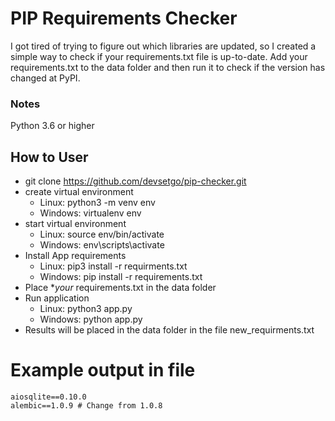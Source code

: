 # PIP Requirements Checker
I got tired of trying to figure out which libraries are updated, so I created a simple way to check if your requirements.txt file is up-to-date. Add your requirements.txt to the data folder and then run it to check if the version has changed at PyPI.


### Notes
Python 3.6 or higher

## How to User
- git clone https://github.com/devsetgo/pip-checker.git
- create virtual environment
  - Linux: python3 -m venv env
  - Windows: virtualenv env
- start virtual environment
  - Linux: source env/bin/activate
  - Windows: env\scripts\activate
- Install App requirements
  - Linux: pip3 install -r requirments.txt
  - Windows: pip install -r requirements.txt
- Place **your* requirements.txt in the data folder
- Run application
  - Linux: python3 app.py
  - Windows: python app.py
- Results will be placed in the data folder in the file new_requirments.txt
  
# Example output in file
```
aiosqlite==0.10.0
alembic==1.0.9 # Change from 1.0.8
```

